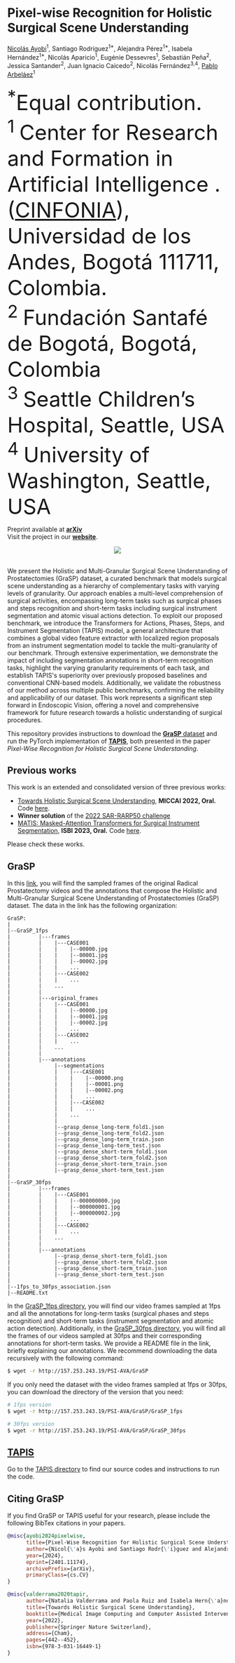 # Pixel-wise Recognition for Holistic Surgical Scene Understanding

[Nicolás Ayobi](https://nayobi.github.io/)<sup>1</sup>, Santiago Rodríguez<sup>1*</sup>, Alejandra Pérez<sup>1*</sup>, Isabela Hernández<sup>1*</sup>, Nicolás Aparicio<sup>1</sup>, Eugénie Dessevres<sup>1</sup>, Sebastián Peña<sup>2</sup>, Jessica Santander<sup>2</sup>, Juan Ignacio Caicedo<sup>2</sup>, Nicolás Fernández<sup>3,4</sup>, [Pablo Arbeláez](https://scholar.google.com.co/citations?user=k0nZO90AAAAJ&hl=en)<sup>1</sup> <br/>
<br/>
<font size="9"> <sup>*</sup>Equal contribution.<br/>
<sup>1 </sup> Center  for  Research  and  Formation  in  Artificial  Intelligence .([CINFONIA](https://cinfonia.uniandes.edu.co/)),  Universidad  de  los  Andes,  Bogotá 111711, Colombia. <br/>
<sup>2 </sup> Fundación Santafé de Bogotá, Bogotá, Colombia<br/>
<sup>3 </sup> Seattle Children’s Hospital, Seattle, USA <br/>
<sup>4 </sup> University of Washington, Seattle, USA <br/> </font>

Preprint available at [**arXiv**](https://arxiv.org/abs/2401.11174)<br/>
Visit the project in our [**website**](https://cinfonia.uniandes.edu.co/publications/pixel-wise-recognition-for-holistic-surgical-scene-understanding/).


<div align="center">
  <img src="Images/dataset.jpg"/>
</div><br/>

We present the Holistic and Multi-Granular Surgical Scene Understanding of Prostatectomies (GraSP) dataset, a curated benchmark that models surgical scene understanding as a hierarchy of complementary tasks with varying levels of granularity. Our approach enables a multi-level comprehension of surgical activities, encompassing long-term tasks such as surgical phases and steps recognition and short-term tasks including surgical instrument segmentation and atomic visual actions detection. To exploit our proposed benchmark, we introduce the Transformers for Actions, Phases, Steps, and Instrument Segmentation (TAPIS) model, a general architecture that combines a global video feature extractor with localized region proposals from an instrument segmentation model to tackle the multi-granularity of our benchmark. Through extensive experimentation, we demonstrate the impact of including segmentation annotations in short-term recognition tasks, highlight the varying granularity requirements of each task, and establish TAPIS's superiority over previously proposed baselines and conventional CNN-based models. Additionally, we validate the robustness of our method across multiple public benchmarks, confirming the reliability and applicability of our dataset. This work represents a significant step forward in Endoscopic Vision, offering a novel and comprehensive framework for future research towards a holistic understanding of surgical procedures.

This repository provides instructions to download the [**GraSP** dataset](https://github.com/BCV-Uniandes/GraSP?tab=readme-ov-file#grasp) and run the PyTorch implementation of [**TAPIS**](https://github.com/BCV-Uniandes/GraSP/tree/main/TAPIS), both presented in the paper *Pixel-Wise Recognition for Holistic Surgical Scene Understanding*.

## Previous works

This work is an extended and consolidated version of three previous works:

- [Towards Holistic Surgical Scene Understanding](https://link.springer.com/chapter/10.1007/978-3-031-16449-1_42), **MICCAI 2022, Oral.** Code [here](https://github.com/BCV-Uniandes/TAPIR).
- **Winner solution** of the [2022 SAR-RARP50 challenge](https://arxiv.org/abs/2401.00496)
- [MATIS: Masked-Attention Transformers for Surgical Instrument Segmentation](https://ieeexplore.ieee.org/document/10230819), **ISBI 2023, Oral.** Code [here](https://github.com/BCV-Uniandes/MATIS).

Please check these works.

## GraSP

In this [link](http://157.253.243.19/PSI-AVA/GraSP), you will find the sampled frames of the original Radical Prostatectomy videos and the annotations that compose the Holistic and Multi-Granular Surgical Scene Understanding of Prostatectomies (GraSP) dataset. The data in the link has the following organization:

```tree
GraSP:
|
|--GraSP_1fps
|         |---frames
|         |    |---CASE001
|         |    |    |--00000.jpg
|         |    |    |--00001.jpg
|         |    |    |--00002.jpg
|         |    |    ...
|         |    |---CASE002
|         |    |    ...
|         |    ...
|         |
|         |---original_frames
|         |    |---CASE001
|         |    |    |--00000.jpg
|         |    |    |--00001.jpg
|         |    |    |--00002.jpg
|         |    |    ...
|         |    |---CASE002
|         |    |    ...
|         |    ...
|         |
|         |---annotations
|              |--segmentations
|              |    |---CASE001
|              |    |    |--00000.png
|              |    |    |--00001.png
|              |    |    |--00002.png
|              |    |    ...
|              |    |---CASE002
|              |    |    ...
|              |    ...
|              |    
|              |--grasp_dense_long-term_fold1.json
|              |--grasp_dense_long-term_fold2.json
|              |--grasp_dense_long-term_train.json
|              |--grasp_dense_long-term_test.json
|              |--grasp_dense_short-term_fold1.json
|              |--grasp_dense_short-term_fold2.json
|              |--grasp_dense_short-term_train.json
|              |--grasp_dense_short-term_test.json
|
|--GraSP_30fps
|         |---frames
|         |    |---CASE001
|         |    |    |--000000000.jpg
|         |    |    |--000000001.jpg
|         |    |    |--000000002.jpg
|         |    |    ...
|         |    |---CASE002
|         |    |    ...
|         |    ...
|         |
|         |---annotations
|              |--grasp_dense_short-term_fold1.json
|              |--grasp_dense_short-term_fold2.json
|              |--grasp_dense_short-term_train.json
|              |--grasp_dense_short-term_test.json
|
|--1fps_to_30fps_association.json
|--README.txt
```

In the [GraSP_1fps directory](http://157.253.243.19/PSI-AVA/GraSP/GraSP_1fps), you will find our video frames sampled at 1fps and all the annotations for long-term tasks (surgical phases and steps recognition) and short-term tasks (instrument segmentation and atomic action detection). Additionally, in the [GraSP_30fps directory](http://157.253.243.19/PSI-AVA/GraSP/GraSP_30fps), you will find all the frames of our videos sampled at 30fps and their corresponding annotations for short-term tasks. We provide a README file in the link, briefly explaining our annotations. We recommend downloading the data recursively with the following command:

```sh
$ wget -r http://157.253.243.19/PSI-AVA/GraSP
```

If you only need the dataset with the video frames sampled at 1fps or 30fps, you can download the directory of the version that you need:


```sh
# 1fps version
$ wget -r http://157.253.243.19/PSI-AVA/GraSP/GraSP_1fps

# 30fps version
$ wget -r http://157.253.243.19/PSI-AVA/GraSP/GraSP_30fps
```

## [TAPIS](./TAPIS/)

Go to the [TAPIS directory](./TAPIS/) to find our source codes and instructions to run the code.

## Citing GraSP

If you find GraSP or TAPIS useful for your research, please include the following BibTex citations in your papers.

```BibTeX
@misc{ayobi2024pixelwise,
      title={Pixel-Wise Recognition for Holistic Surgical Scene Understanding}, 
      author={Nicol{\'a}s Ayobi and Santiago Rodr{\'i}guez and Alejandra P{\'e}rez and Isabela Hern{\'a}ndez and Nicol{\'a}s Aparicio and Eug{\'e}nie Dessevres and Sebasti{\'a}n Peña and Jessica Santander and Juan Ignacio Caicedo and Nicol{\'a}s Fern{\'a}ndez and Pablo Arbel{\'a}ez},
      year={2024},
      eprint={2401.11174},
      archivePrefix={arXiv},
      primaryClass={cs.CV}
}

@misc{valderrama2020tapir,
      author={Natalia Valderrama and Paola Ruiz and Isabela Hern{\'a}ndez and Nicol{\'a}s Ayobi and Mathilde Verlyck and Jessica Santander and Juan Caicedo and Nicol{\'a}s Fern{\'a}ndez and Pablo Arbel{\'a}ez},
      title={Towards Holistic Surgical Scene Understanding},
      booktitle={Medical Image Computing and Computer Assisted Intervention -- MICCAI 2022},
      year={2022},
      publisher={Springer Nature Switzerland},
      address={Cham},
      pages={442--452},
      isbn={978-3-031-16449-1}
}
```